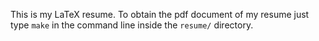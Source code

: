 This is my LaTeX resume. To obtain the pdf document of my resume just type 
`make` in the command line inside the `resume/` directory.
